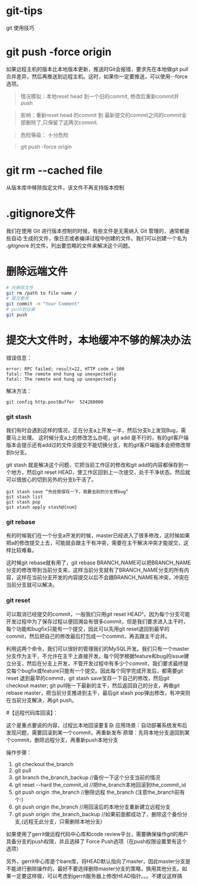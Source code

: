 # git-tips
git 使用技巧

# git push -force origin

如果远程主机的版本比本地版本更新，推送时Git会报错，要求先在本地做git pull合并差异，然后再推送到远程主机。这时，如果你一定要推送，可以使用--force选项。

> 情况模拟：本地reset head 到一个旧的commit, 修改后重新commit并push

> 影响：重新reset head 的commit 到 最新提交的commit之间的commit全部删除了,只保留了这两次commit.

> 危险等级： 十分危险

> git push -force origin

# git rm --cached file
从版本库中移除指定文件，该文件不再支持版本控制

# .gitignore文件

我们在使用 Git 进行版本控制的时候，有些文件是无需纳入 Git 管理的，通常都是些自动 生成的文件，像日志或者编译过程中创建的文件。我们可以创建一个名为 .gitignore 的文件，列出要忽略的文件来解决这个问题。

# 删除远端文件
  ```bash
  # 先删除文件
  git rm /path to file name /
  # 提交更改
  git commit -m "Your Comment"
  # push到远桌
  git push
  ```
  
# 提交大文件时，本地缓冲不够的解决办法

错误信息：

```
error: RPC failed; result=22, HTTP code = 500
fatal: The remote end hung up unexpectedly
fatal: The remote end hung up unexpectedly
```

解决方法：

```
git config http.postBuffer  524288000
```

### git stash

我们有时会遇到这样的情况，正在分支a上开发一半，然后分支b上发现Bug，需要马上处理。
这时候分支a上的修改怎么办呢，git add 是不行的，有的git客户端版本会提示还有add过的文件没提交不能切换分支，有的git客户端版本会把修改带到b分支。

git stash 就是解决这个问题，它把当前工作区的修改和git add的内容都保存到一个地方，然后git reset HEAD，使工作区回到上一次提交，处于干净状态。然后就可以很放心的切到另外的分支b干活了。
```
git stash save “先给我保存一下，我要去别的分支修bug”
git stash list
git stash pop
git stash apply stash@{num}
```
### git rebase

有的时候我们在一个分支a开发的时候，master已经进入了很多修改，这时候如果把a的修改提交上去，可能就会跟主干有冲突，需要在主干解决冲突才能提交，这样比较难看。

这时候git rebase就有用了，git rebase BRANCH_NAME可以把BRANCH_NAME分支的修改带到当前分支来，这样当前分支就有了BRANCH_NAME分支的所有内容，这样在当前分支开发的内容提交以后不会跟BRANCH_NAME有冲突，冲突在当前分支就可以解决。

### git reset

可以取消已经提交的commit，一般我们只用git reset HEAD^。因为每个分支可能开发过程中为了保存过程以便回溯会有很多commit，但是我们要求进入主干时，每个功能和bugfix只能有一个提交，因此可以先用git reset退回到最早的commit，然后把自己的修改最后打包成一个commit，再去跟主干合并。

利用这两个命令，我们可以很好的管理我们的MySQL开发。我们只有一个master分支作为主干，不允许在主干上直接开发。每个同学根据feature和bug的issue建立分支，然后在分支上开发，不管开发过程中有多少个commit，我们要求最终提交每个bugfix或feature只能有一个提交。因此每个同学完成开发后，都需要git reset 退到最早的commit，git stash save宝存一下自己的修改，然后git checkout master; git pull拖一下最新的主干，然后返回自己的分支，再做git rebase master，把当前分支推进到主干，最后git stash pop弹出修改，有冲突则在当前分支解决，再git push。

#【远程代码库回滚】：

这个是重点要说的内容，过程比本地回滚要复杂
应用场景：自动部署系统发布后发现问题，需要回滚到某一个commit，再重新发布
原理：先将本地分支退回到某个commit，删除远程分支，再重新push本地分支

操作步骤：

1. git checkout the_branch
2. git pull
3. git branch the_branch_backup //备份一下这个分支当前的情况
4. git reset --hard the_commit_id //把the_branch本地回滚到the_commit_id
5. git push origin :the_branch //删除远程 the_branch (注意the_branch前有个:)
6. git push origin the_branch //用回滚后的本地分支重新建立远程分支
7. git push origin :the_branch_backup //如果前面都成功了，删除这个备份分支,(远程无此分支，只需删除本地分支)

如果使用了gerrit做远程代码中心库和code review平台，需要确保操作git的用户具备分支的push权限，并且选择了 Force Push选项（在push权限设置里有这个选项）

另外，gerrit中心库是个bare库，将HEAD默认指向了master，因此master分支是不能进行删除操作的，最好不要选择删除master分支的策略，换用其他分支。如果一定要这样做，可以考虑到gerrit服务器上修改HEAD指针。。。不建议这样搞
